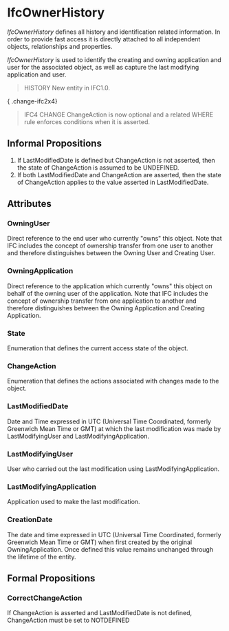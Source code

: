 # IfcOwnerHistory

_IfcOwnerHistory_ defines all history and identification related information. In order to provide fast access it is directly attached to all independent objects, relationships and properties.

_IfcOwnerHistory_ is used to identify the creating and owning application and user for the associated object, as well as capture the last modifying application and user.

> HISTORY  New entity in IFC1.0.

{ .change-ifc2x4}
> IFC4 CHANGE  ChangeAction is now optional and a related WHERE rule enforces conditions when it is asserted.

## Informal Propositions

1. If LastModifiedDate is defined but ChangeAction is not asserted, then the state of ChangeAction is assumed to be UNDEFINED.
2. If both LastModifiedDate and ChangeAction are asserted, then the state of ChangeAction applies to the value asserted in LastModifiedDate.

## Attributes

### OwningUser
Direct reference to the end user who currently "owns" this object. Note that IFC includes the concept of ownership transfer from one user to another and therefore distinguishes between the Owning User and Creating User.

### OwningApplication
Direct reference to the application which currently "owns" this object on behalf of the owning user of the application. Note that IFC includes the concept of ownership transfer from one application to another and therefore distinguishes between the Owning Application and Creating Application.

### State
Enumeration that defines the current access state of the object.

### ChangeAction
Enumeration that defines the actions associated with changes made to the object.

### LastModifiedDate
Date and Time expressed in UTC (Universal Time Coordinated, formerly Greenwich Mean Time or GMT) at which the last modification was made by LastModifyingUser and LastModifyingApplication.

### LastModifyingUser
User who carried out the last modification using LastModifyingApplication.

### LastModifyingApplication
Application used to make the last modification.

### CreationDate
The date and time expressed in UTC (Universal Time Coordinated, formerly Greenwich Mean Time or GMT) when first created by the original OwningApplication. Once defined this value remains unchanged through the lifetime of the entity.

## Formal Propositions

### CorrectChangeAction
If ChangeAction is asserted and LastModifiedDate is not defined, ChangeAction must be set to NOTDEFINED
